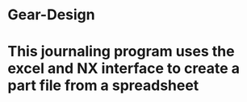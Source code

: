 # Gear-Design
# This journaling program uses the excel and NX interface to create a part file from a spreadsheet 
